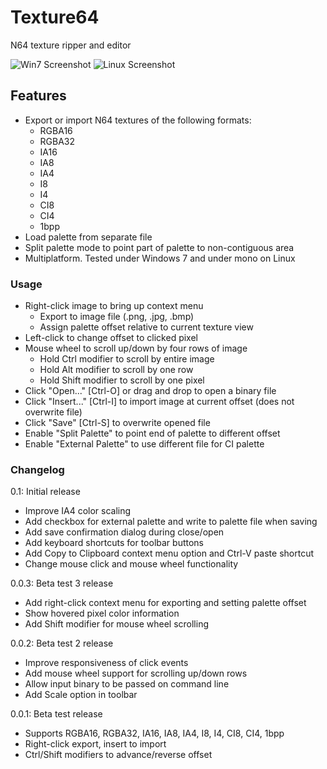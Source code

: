 # Texture64
N64 texture ripper and editor

![Win7 Screenshot](https://i.imgur.com/g8H8IVc.png "RGBA16 SM64 HUD Elements - Win7")
![Linux Screenshot](https://i.imgur.com/hCGskoi.png "CI8 MK64 Bombs - Linux")

## Features
* Export or import N64 textures of the following formats:
   * RGBA16
   * RGBA32
   * IA16
   * IA8
   * IA4
   * I8
   * I4
   * CI8
   * CI4
   * 1bpp
* Load palette from separate file
* Split palette mode to point part of palette to non-contiguous area
* Multiplatform. Tested under Windows 7 and under mono on Linux

### Usage ###
* Right-click image to bring up context menu
   * Export to image file (.png, .jpg, .bmp)
   * Assign palette offset relative to current texture view
* Left-click to change offset to clicked pixel
* Mouse wheel to scroll up/down by four rows of image
   * Hold Ctrl modifier to scroll by entire image
   * Hold Alt modifier to scroll by one row
   * Hold Shift modifier to scroll by one pixel
* Click "Open..." [Ctrl-O] or drag and drop to open a binary file
* Click "Insert..." [Ctrl-I] to import image at current offset (does not overwrite file)
* Click "Save" [Ctrl-S] to overwrite opened file
* Enable "Split Palette" to point end of palette to different offset
* Enable "External Palette" to use different file for CI palette

### Changelog ###

0.1: Initial release
* Improve IA4 color scaling
* Add checkbox for external palette and write to palette file when saving
* Add save confirmation dialog during close/open
* Add keyboard shortcuts for toolbar buttons
* Add Copy to Clipboard context menu option and Ctrl-V paste shortcut
* Change mouse click and mouse wheel functionality

0.0.3: Beta test 3 release
* Add right-click context menu for exporting and setting palette offset
* Show hovered pixel color information
* Add Shift modifier for mouse wheel scrolling

0.0.2: Beta test 2 release
* Improve responsiveness of click events
* Add mouse wheel support for scrolling up/down rows
* Allow input binary to be passed on command line
* Add Scale option in toolbar

0.0.1: Beta test release
* Supports RGBA16, RGBA32, IA16, IA8, IA4, I8, I4, CI8, CI4, 1bpp
* Right-click export, insert to import
* Ctrl/Shift modifiers to advance/reverse offset
